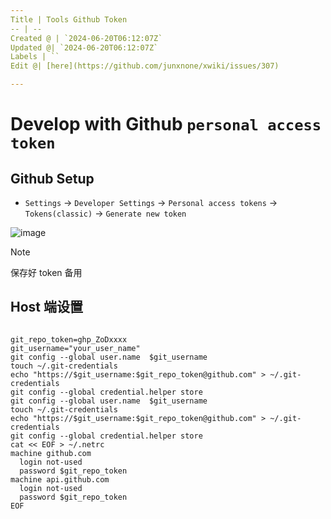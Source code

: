 ```yaml
---
Title | Tools Github Token
-- | --
Created @ | `2024-06-20T06:12:07Z`
Updated @| `2024-06-20T06:12:07Z`
Labels | ``
Edit @| [here](https://github.com/junxnone/xwiki/issues/307)

---
```

# Develop with Github `personal access token`

## Github Setup

- `Settings` -> `Developer Settings` -> `Personal access tokens` -> `Tokens(classic)` -> `Generate new token`

![image](https://github.com/junxnone/xwiki/assets/2216970/9714168a-c374-4d2c-8cd2-b180701fd4d7)

> [!note]
> 保存好 token 备用


## Host 端设置


```

git_repo_token=ghp_ZoDxxxx
git_username="your_user_name"
git config --global user.name  $git_username
touch ~/.git-credentials
echo "https://$git_username:$git_repo_token@github.com" > ~/.git-credentials
git config --global credential.helper store
git config --global user.name  $git_username
touch ~/.git-credentials
echo "https://$git_username:$git_repo_token@github.com" > ~/.git-credentials
git config --global credential.helper store
cat << EOF > ~/.netrc
machine github.com
  login not-used
  password $git_repo_token
machine api.github.com
  login not-used
  password $git_repo_token
EOF

```
